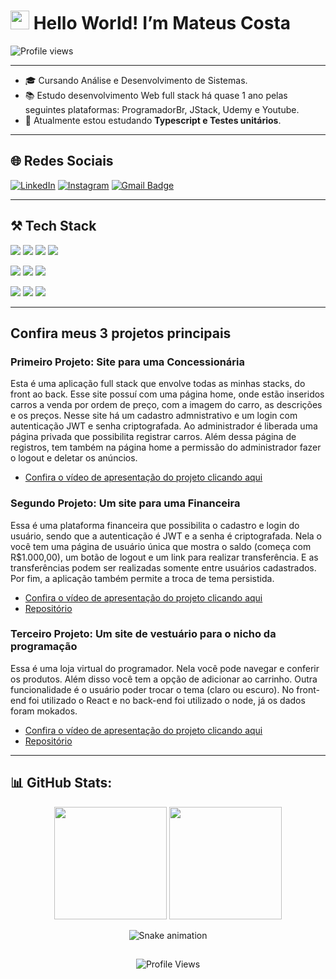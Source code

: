 <h1><img src="https://raw.githubusercontent.com/kaueMarques/kaueMarques/master/hi.gif" height="30px"> Hello World! I’m Mateus Costa </h1>

<p><img src="https://komarev.com/ghpvc/?username=CostaMateus7&color=blue" alt="Profile views" /> </p>

----

- 🎓 Cursando Análise e Desenvolvimento de Sistemas.
- 📚 Estudo desenvolvimento Web full stack há quase 1 ano pelas seguintes plataformas: ProgramadorBr, JStack, Udemy e Youtube.
- 📘 Atualmente estou estudando **Typescript e Testes unitários**. 

----
<h2/> 🌐 Redes Sociais </h2>

[![LinkedIn](https://img.shields.io/badge/LinkedIn-%230077B5.svg?style=for-the-badge&logo=linkedin&logoColor=white)](https://linkedin.com/in/mateus-costa-santos/)
[![Instagram](https://img.shields.io/badge/Instagram-%23E4405F.svg?style=for-the-badge&logo=instagram&logoColor=white)](https://instagram.com/mateussantos75)
[![Gmail Badge](https://img.shields.io/badge/mateusscosta7@gmail.com-c14438?style=for-the-badge&logo=gmail&logoColor=white)](mailto:mateusscosta7@gmail.c/om)

----

<h2> ⚒ Tech Stack</h2>
<div>
  
  <p><img src="https://img.shields.io/badge/HTML5-E34F26?style=for-the-badge&logo=html5&logoColor=white" />
  <img src="https://img.shields.io/badge/CSS3-1572B6?style=for-the-badge&logo=css3&logoColor=white" />
  <img src="https://img.shields.io/badge/JavaScript-F7DF1E?style=for-the-badge&logo=javascript&logoColor=black" />
  <img src="https://img.shields.io/badge/React-20232A?style=for-the-badge&logo=react&logoColor=61DAFB" /></p>
  <p><img src="https://img.shields.io/badge/Node.js-43853D?style=for-the-badge&logo=node.js&logoColor=white" />
  <img src="https://img.shields.io/badge/Express.js-404D59?style=for-the-badge" />
  <img src="https://img.shields.io/badge/postgres-%23316192.svg?style=for-the-badge&logo=postgresql&logoColor=white" /></p>
  <p><img src="https://camo.githubusercontent.com/63350538fde994bc287ccd4908809301e157980e6564bf78d2c5cec22c0a5914/68747470733a2f2f696d672e736869656c64732e696f2f62616467652f446f636b65722d3243413545303f7374796c653d666f722d7468652d6261646765266c6f676f3d646f636b6572266c6f676f436f6c6f723d7768697465" />
  <img src="https://img.shields.io/badge/GIT-E44C30?style=for-the-badge&logo=git&logoColor=white" />
  <img src="https://img.shields.io/badge/Insomnia-black?style=for-the-badge&logo=insomnia&logoColor=5849BE"/></p>
</div>

----

<h2>Confira meus 3 projetos principais</h2>
<h3>Primeiro Projeto: Site para uma Concessionária</h3>
<p> Esta é uma aplicação full stack que envolve todas as minhas stacks, do front ao back. Esse site possuí com uma página home, onde estão inseridos carros a venda por ordem de preço, com a imagem do carro, as descrições e os preços. Nesse site há um cadastro admnistrativo e um login com autenticação JWT e senha criptografada. Ao administrador é liberada uma página privada que possibilita registrar carros. Além dessa página de registros, tem também na página home a permissão do administrador fazer o logout e deletar os anúncios. <br/>

  - [Confira o vídeo de apresentação do projeto clicando aqui](https://drive.google.com/file/d/1WUpbcrDFcOGS5AJDujob0qLvYIYSXWp3/view?usp=sharing)
  
<h3>Segundo Projeto: Um site para uma Financeira</h3>
<p>Essa é uma plataforma financeira que possibilita o cadastro e login do usuário, sendo que a autenticação é JWT e a senha é criptografada. Nela o você tem uma página de usuário única que mostra o saldo (começa com R$1.000,00), um botão de logout e um link para realizar transferência. E as transferências podem ser realizadas somente entre usuários cadastrados. Por fim, a aplicação também permite a troca de tema persistida.</p>

  - [Confira o vídeo de apresentação do projeto clicando aqui](https://drive.google.com/file/d/1_E_BBgNXihf_tRmEXlGefn81DTKvjjyn/view?usp=sharing) <br/>
  - [Repositório](https://github.com/CostaMateus7/transferencia)
  
  <h3>Terceiro Projeto: Um site de vestuário para o nicho da programação</h3>
  <p>Essa é uma loja virtual do programador. Nela você pode navegar e conferir os produtos. Além disso você tem a opção de adicionar ao carrinho. Outra funcionalidade é o usuário poder trocar o tema (claro ou escuro). No front-end foi utilizado o React e no back-end foi utilizado o node, já os dados foram mokados.</p>
  
  - [Confira o vídeo de apresentação do projeto clicando aqui](https://drive.google.com/file/d/1RfqSzASD1LyUaGnc_i8OOhXd07lopKrD/view?usp=sharing) <br/>
  - [Repositório](https://github.com/CostaMateus7/lojadoprogramador)
  
----

<h2> 📊 GitHub Stats:</h2>
<div align="center">
  <img height="180em" src="https://github-readme-stats.vercel.app/api?username=CostaMateus7&show_icons=true&theme=github_dark&include_all_commits=true&count_private=true"/>
  <img height="180em" src="https://github-readme-stats.vercel.app/api/top-langs/?username=CostaMateus7&layout=compact&langs_count=7&theme=github_dark"/>
</div>

<div align="center">
  
  ![Snake animation](https://github.com/maikoevangelista/CostaMateus7/blob/output/github-contribution-grid-snake.svg)
  ##
  ![Profile Views](http://estruyf-github.azurewebsites.net/api/VisitorHit?user=CostaMateus7&repo=CostaMateus7&countColorcountColor)

  
</div>
